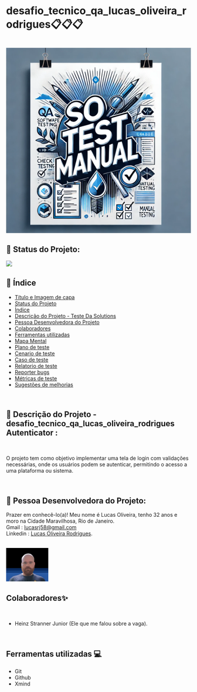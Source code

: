 # desafio_tecnico_qa_lucas_oliveira_rodrigues📋📋📋
<br/>

 <img src="assets/desafio imagem QA.webp" >

<br/>

## 📌 Status do Projeto:

<img src="http://img.shields.io/static/v1?label=STATUS&message=concluido&color=GREEN&style=for-the-badge"/> 

<br/>

## 📌 Índice 
* [Título e Imagem de capa](https://github.com/russo1992/desafio_tecnico_qa_lucas_oliveira_rodrigues#desafio_tecnico_qa_lucas_oliveira_rodrigues)
* [Status do Projeto](https://github.com/russo1992/desafio_tecnico_qa_lucas_oliveira_rodrigues#-status-do-projeto)
* [Índice](https://github.com/russo1992/desafio_tecnico_qa_lucas_oliveira_rodrigues#-%C3%ADndice)
* [Descrição do Projeto - Teste Da Solutions](https://github.com/russo1992/desafio_tecnico_qa_lucas_oliveira_rodrigues#-descri%C3%A7%C3%A3o-do-projeto---desafio_tecnico_qa_lucas_oliveira_rodrigues-autenticator-)
* [Pessoa Desenvolvedora do Projeto](https://github.com/russo1992/desafio_tecnico_qa_lucas_oliveira_rodrigues#-pessoa-desenvolvedora-do-projeto)
* [Colaboradores](https://github.com/russo1992/desafio_tecnico_qa_lucas_oliveira_rodrigues#colaboradores)
* [Ferramentas utilizadas](https://github.com/russo1992/desafio_tecnico_qa_lucas_oliveira_rodrigues#ferramentas-utilizadas-)
* [Mapa Mental](https://github.com/russo1992/desafio_tecnico_qa_lucas_oliveira_rodrigues/blob/main/01MapaMental/MapaMental.md)
* [Plano de teste](https://github.com/russo1992/desafio_tecnico_qa_lucas_oliveira_rodrigues/blob/main/02PlanoDeTeste/PlanoDeTeste.md)
* [Cenario de teste](https://github.com/russo1992/desafio_tecnico_qa_lucas_oliveira_rodrigues/blob/main/03CenariosDeTeste/CenariosDeTeste.md)
* [Caso de teste](https://github.com/russo1992/desafio_tecnico_qa_lucas_oliveira_rodrigues/blob/main/04CasosDeTeste/CasosDeTeste.md)
* [Relatorio de teste](https://github.com/russo1992/desafio_tecnico_qa_lucas_oliveira_rodrigues/blob/main/05RelatorioDeTeste/RelatorioDeTeste.md)
* [Reporter bugs](https://github.com/russo1992/desafio_tecnico_qa_lucas_oliveira_rodrigues/blob/main/06ReportBug/ReportBug.md)
* [Métricas de teste](https://github.com/russo1992/desafio_tecnico_qa_lucas_oliveira_rodrigues/blob/main/07MetricasDeTeste/MetricasDeTeste.md)
* [Sugestões de melhorias]()
  

<br/>


## 📌 Descrição do Projeto - desafio_tecnico_qa_lucas_oliveira_rodrigues Autenticator :
<br/>

O projeto tem como objetivo implementar uma tela de login com validações necessárias, onde os usuários podem se autenticar, permitindo o acesso a uma plataforma ou sistema.

<br/>


##  📌 Pessoa Desenvolvedora do Projeto:
Prazer em conhecê-lo(a)! Meu nome é Lucas Oliveira, tenho 32 anos e moro na Cidade Maravilhosa, Rio de Janeiro.<br />
Gmail : lucasrj58@gmail.com <br /> 
Linkedin : [Lucas Oliveira Rodrigues](https://www.linkedin.com/in/lucas-oliveira-rodrigues-07bb791b1/). <br />
<br/>

 <img src="assets/lukinas.png" width=115>

<br/>

## Colaboradores✨
<br/>

* Heinz Stranner Junior (Ele que me falou sobre a vaga).

<br/>

## Ferramentas utilizadas 💻

* Git
* Github
* Xmind
<br/>

